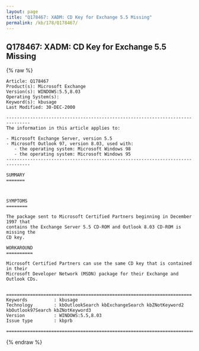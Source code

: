 ```yaml
---
layout: page
title: "Q178467: XADM: CD Key for Exchange 5.5 Missing"
permalink: /kb/178/Q178467/
---
```


## Q178467: XADM: CD Key for Exchange 5.5 Missing

{% raw %}

	Article: Q178467
	Product(s): Microsoft Exchange
	Version(s): WINDOWS:5.5,8.03
	Operating System(s): 
	Keyword(s): kbusage
	Last Modified: 30-DEC-2000
	
	-------------------------------------------------------------------------------
	The information in this article applies to:
	
	- Microsoft Exchange Server, version 5.5 
	- Microsoft Outlook 97, version 8.03, used with:
	   - the operating system: Microsoft Windows 98 
	   - the operating system: Microsoft Windows 95 
	-------------------------------------------------------------------------------
	
	SUMMARY
	=======
	
	
	
	SYMPTOMS
	========
	
	The package sent to Microsoft Certified Partners beginning in December 1997 that
	contains the Exchange Server 5.5 CD-ROM and Outlook 8.03 CD-ROM is missing the
	CD key.
	
	WORKAROUND
	==========
	
	Microsoft Certified Partners can use the same CD key that is contained in their
	Microsoft Developer Network (MSDN) package for their Exchange and Outlook CDs.
	
	
	======================================================================
	Keywords          : kbusage 
	Technology        : kbOutlookSearch kbExchangeSearch kbZNotKeyword2 kbOutlook97Search kbZNotKeyword3
	Version           : WINDOWS:5.5,8.03
	Issue type        : kbprb
	
	=============================================================================
	

{% endraw %}
